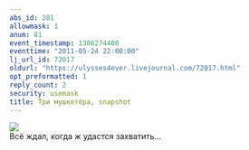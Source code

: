 ```yaml
---
abs_id: 281
allowmask: 1
anum: 81
event_timestamp: 1306274400
eventtime: "2011-05-24 22:00:00"
lj_url_id: 72017
oldurl: "https://ulysses4ever.livejournal.com/72017.html"
opt_preformatted: 1
reply_count: 2
security: usemask
title: Три мушкетёра, snapshot
---
```


[![](http://pics.livejournal.com/ulysses4ever/pic/00009ysg)](http://pics.livejournal.com/ulysses4ever/pic/00009ysg/)  
Всё ждал, когда ж удастся захватить…  

